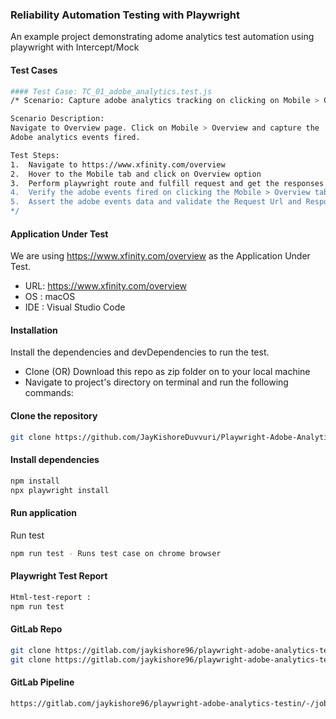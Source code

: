 ### Reliability Automation Testing with Playwright

An example project demonstrating adome analytics test automation using playwright with Intercept/Mock


#### Test Cases

```bash
#### Test Case: TC_01_adobe_analytics.test.js
/* Scenario: Capture adobe analytics tracking on clicking on Mobile > Overview tab

Scenario Description: 
Navigate to Overview page. Click on Mobile > Overview and capture the 
Adobe analytics events fired.

Test Steps:
1.	Navigate to https://www.xfinity.com/overview
2.	Hover to the Mobile tab and click on Overview option
3.	Perform playwright route and fulfill request and get the responses from Mobile Tab URI's
4.	Verify the adobe events fired on clicking the Mobile > Overview tab
5.	Assert the adobe events data and validate the Request Url and Response Url having 'b/ss' tag
*/
```

#### Application Under Test

We are using https://www.xfinity.com/overview as the Application Under Test. 

- URL: https://www.xfinity.com/overview
- OS : macOS 
- IDE : Visual Studio Code


#### Installation

Install the dependencies and devDependencies to run the test.

- Clone (OR) Download this repo as zip folder on to your local machine
- Navigate to project's directory on terminal and run the following commands:


#### Clone the repository

```bash
git clone https://github.com/JayKishoreDuvvuri/Playwright-Adobe-Analytics-Testing.git
```

#### Install dependencies

```bash
npm install
npx playwright install
```

#### Run application

Run test

```bash
npm run test - Runs test case on chrome browser
```

#### Playwright Test Report 

```bash
Html-test-report :
npm run test
```

#### GitLab Repo
```bash
git clone https://gitlab.com/jaykishore96/playwright-adobe-analytics-testin.git
git clone https://gitlab.com/jaykishore96/playwright-adobe-analytics-testin.git
```

#### GitLab Pipeline
```bash
https://gitlab.com/jaykishore96/playwright-adobe-analytics-testin/-/jobs/4540976686
```
